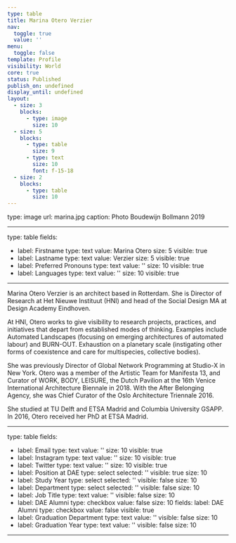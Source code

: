 ```yaml
---
type: table
title: Marina Otero Verzier
nav:
  toggle: true
  value: ''
menu:
  toggle: false
template: Profile
visibility: World
core: true
status: Published
publish_on: undefined
display_until: undefined
layout:
  - size: 3
    blocks:
      - type: image
        size: 10
  - size: 5
    blocks:
      - type: table
        size: 9
      - type: text
        size: 10
        font: f-15-18
  - size: 2
    blocks:
      - type: table
        size: 10
---
```


type: image
url: marina.jpg
caption: Photo Boudewijn Bollmann 2019

---

type: table
fields:
  - label: Firstname
    type: text
    value: Marina Otero
    size: 5
    visible: true
  - label: Lastname
    type: text
    value: Verzier
    size: 5
    visible: true
  - label: Preferred Pronouns
    type: text
    value: ''
    size: 10
    visible: true
  - label: Languages
    type: text
    value: ''
    size: 10
    visible: true

---

Marina Otero Verzier is an architect based in Rotterdam. She is Director of Research at Het Nieuwe Instituut (HNI) and head of the Social Design MA at Design Academy Eindhoven.

At HNI, Otero works to give visibility to research projects, practices, and initiatives that depart from established modes of thinking. Examples include Automated Landscapes (focusing on emerging architectures of automated labour) and BURN-OUT. Exhaustion on a planetary scale (instigating other forms of coexistence and care for multispecies, collective bodies).

She was previously Director of Global Network Programming at Studio-X in New York. Otero was a member of the Artistic Team for Manifesta 13, and Curator of WORK, BODY, LEISURE, the Dutch Pavilion at the 16th Venice International Architecture Biennale in 2018. With the After Belonging Agency, she was Chief Curator of the Oslo Architecture Triennale 2016.

She studied at TU Delft and ETSA Madrid and Columbia University GSAPP. In 2016, Otero received her PhD at ETSA Madrid.

---

type: table
fields:
  - label: Email
    type: text
    value: ''
    size: 10
    visible: true
  - label: Instagram
    type: text
    value: ''
    size: 10
    visible: true
  - label: Twitter
    type: text
    value: ''
    size: 10
    visible: true
  - label: Position at DAE
    type: select
    selected: ''
    visible: true
    size: 10
  - label: Study Year
    type: select
    selected: ''
    visible: false
    size: 10
  - label: Department
    type: select
    selected: ''
    visible: false
    size: 10
  - label: Job Title
    type: text
    value: ''
    visible: false
    size: 10
  - label: DAE Alumni
    type: checkbox
    value: false
    size: 10
    fields:
      label: DAE Alumni
      type: checkbox
      value: false
    visible: true
  - label: Graduation Department
    type: text
    value: ''
    visible: false
    size: 10
  - label: Graduation Year
    type: text
    value: ''
    visible: false
    size: 10

---
